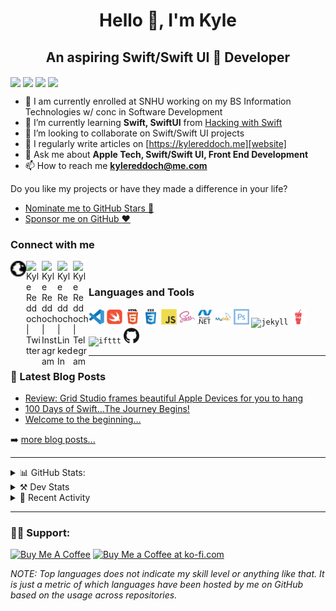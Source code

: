 # <div align="center" style="border:none;">Hello 👋, I'm Kyle</div>
## <div align="center" style="border:none;">An aspiring Swift/Swift UI  Developer</div>

[<img align="center" src="https://img.shields.io/website?label=kylereddoch.me&style=for-the-badge&url=https%3A%2F%2Fkylereddoch.me" />][website]
[<img align="center" src="https://wakatime.com/badge/user/10619014-9413-4a5b-a3df-2d3892b8a73d.svg?style=for-the-badge" />][wakatime]
[<img align="center" src="https://img.shields.io/twitter/follow/winphankyle?color=1DA1F2&logo=twitter&style=for-the-badge" />][twitter]
[<img align="center" src="https://img.shields.io/badge/kyle.reddoch-%23E4405F.svg?style=for-the-badge&logo=Instagram&logoColor=white" />][instagram]

- 📓 I am currently enrolled at SNHU working on my BS Information Technologies w/ conc in Software Development
- 🌱 I’m currently learning **Swift, SwiftUI** from [Hacking with Swift][hwscourses]
- 🤝 I’m looking to collaborate on Swift/Swift UI projects
- 📝 I regularly write articles on [https://kylereddoch.me][website]
- 💬 Ask me about **Apple Tech, Swift/Swift UI, Front End Development** 
- 📫 How to reach me **[kylereddoch@me.com][email]**

Do you like my projects or have they made a difference in your life?

- [Nominate me to GitHub Stars :star2:][githubstars]
- [Sponsor me on GitHub :heart:][githubsponsor]

### Connect with me

[<img align="left" alt="KyleReddoch.me" width="25" src="https://raw.githubusercontent.com/iconic/open-iconic/master/svg/globe.svg" />][website]
[<img align="left" alt="Kyle Reddoch | Twitter" width="25" src="https://cdn.jsdelivr.net/npm/simple-icons@v5/icons/twitter.svg" />][twitter]
[<img align="left" alt="Kyle Reddoch | Instagram" width="25" src="https://cdn.jsdelivr.net/npm/simple-icons@v5/icons/instagram.svg" />][instagram]
[<img align="left" alt="Kyle Reddoch | LinkedIn" width="25" src="https://cdn.jsdelivr.net/npm/simple-icons@v5/icons/linkedin.svg" />][linkedin]
[<img align="left" alt="Kyle Reddoch | Telegram" width="25" src="https://cdn.jsdelivr.net/npm/simple-icons@v5/icons/telegram.svg" />][telegram]

<br />

### Languages and Tools

<code><img src="https://raw.githubusercontent.com/devicons/devicon/master/icons/vscode/vscode-original.svg" alt="vscode" width="25" height="25"/></code>
<code><img src="https://raw.githubusercontent.com/devicons/devicon/master/icons/swift/swift-original.svg" alt="swift" width="25" height="25"/></code>
<code><img src="https://raw.githubusercontent.com/devicons/devicon/master/icons/html5/html5-original-wordmark.svg" alt="html5" width="25" height="25"/></code>
<code><img src="https://raw.githubusercontent.com/devicons/devicon/master/icons/css3/css3-original-wordmark.svg" alt="css3" width="25" height="25"/></code>
<code><img src="https://raw.githubusercontent.com/devicons/devicon/master/icons/javascript/javascript-original.svg" alt="javascript" width="25" height="25"/></code>
<code><img src="https://raw.githubusercontent.com/devicons/devicon/master/icons/sass/sass-original.svg" alt="sass" width="25" height="25"/></code>
<code><img src="https://raw.githubusercontent.com/devicons/devicon/master/icons/dot-net/dot-net-original-wordmark.svg" alt="dotnet" width="25" height="25"/></code>
<code><img src="https://raw.githubusercontent.com/devicons/devicon/master/icons/mysql/mysql-original-wordmark.svg" alt="mysql" width="25" height="25"/></code>
<code><img src="https://raw.githubusercontent.com/devicons/devicon/master/icons/photoshop/photoshop-line.svg" alt="photoshop" width="25" height="25"/></code>
<code><img src="https://www.vectorlogo.zone/logos/jekyllrb/jekyllrb-icon.svg" alt="jekyll" width="25" height="25"/></code>
<code><img src="https://raw.githubusercontent.com/devicons/devicon/master/icons/gulp/gulp-plain.svg" alt="gulp" width="25" height="25"/></code>
<code><img src="https://www.vectorlogo.zone/logos/ifttt/ifttt-ar21.svg" alt="ifttt" width="25" height="25"/></code>
<code><img src="https://raw.githubusercontent.com/github/explore/78df643247d429f6cc873026c0622819ad797942/topics/github/github.png" alt="ifttt" width="25" height="25"/></code>


---

### 📝 Latest Blog Posts

<!-- BLOG-POST-LIST:START -->
- [Review: Grid Studio frames beautiful Apple Devices for you to hang](https://kylereddoch.me/2021/11/18/review-gridstudio-frames-apple-devices.html)
- [100 Days of Swift…The Journey Begins!](https://kylereddoch.me/2021/11/12/100-days-swift-journey-begins.html)
- [Welcome to the beginning…](https://kylereddoch.me/2021/11/08/welcome-to-beginning.html)
<!-- BLOG-POST-LIST:END -->

➡️ [more blog posts...](https://kylereddoch.me)

---

<details>
<summary>📊 GitHub Stats:</summary>

<p><img src="https://github-readme-stats-sigma-rouge.vercel.app/api?username=kylereddoch&show_icons=true&hide_border=true&locale=en" alt="kylereddoch" /></p>
<p><img src="https://github-readme-stats-sigma-rouge.vercel.app/api/top-langs?username=kylereddoch&show_icons=true&hide_border=true&locale=en&layout=compact" alt="kylereddoch" /></p>
<p><img src="https://github-readme-stats-sigma-rouge.vercel.app/api/wakatime?username=kylereddoch&show_icons=true&hide_border=true&locale=en&layout=compact" alt="kylereddoch" /></p>

</details>

<details>
<summary>⚒ Dev Stats</summary>

<!--START_SECTION:waka-->
![Profile Views](http://img.shields.io/badge/Profile%20Views-169-blue)

![Lines of code](https://img.shields.io/badge/From%20Hello%20World%20I%27ve%20Written-2680%20lines%20of%20code-blue)

**🐱 My GitHub Data** 

> 🏆 206 Contributions in the Year 2021
 > 
> 📦 49.1 kB Used in GitHub's Storage 
 > 
> 💼 Opted to Hire
 > 
> 📜 6 Public Repositories 
 > 
> 🔑 0 Private Repositories  
 > 
**I'm a Night 🦉** 

```text
🌞 Morning    3 commits      ░░░░░░░░░░░░░░░░░░░░░░░░░   1.75% 
🌆 Daytime    9 commits      █░░░░░░░░░░░░░░░░░░░░░░░░   5.26% 
🌃 Evening    103 commits    ███████████████░░░░░░░░░░   60.23% 
🌙 Night      56 commits     ████████░░░░░░░░░░░░░░░░░   32.75%

```
📅 **I'm Most Productive on Sunday** 

```text
Monday       31 commits     ████░░░░░░░░░░░░░░░░░░░░░   18.13% 
Tuesday      19 commits     ██░░░░░░░░░░░░░░░░░░░░░░░   11.11% 
Wednesday    7 commits      █░░░░░░░░░░░░░░░░░░░░░░░░   4.09% 
Thursday     22 commits     ███░░░░░░░░░░░░░░░░░░░░░░   12.87% 
Friday       24 commits     ███░░░░░░░░░░░░░░░░░░░░░░   14.04% 
Saturday     32 commits     ████░░░░░░░░░░░░░░░░░░░░░   18.71% 
Sunday       36 commits     █████░░░░░░░░░░░░░░░░░░░░   21.05%

```


📊 **This Week I Spent My Time On** 

```text
⌚︎ Time Zone: America/Chicago

💬 Programming Languages: 
Markdown                 5 hrs 46 mins       ██████████████████████░░░   88.38% 
YAML                     39 mins             ██░░░░░░░░░░░░░░░░░░░░░░░   10.04% 
JSON                     6 mins              ░░░░░░░░░░░░░░░░░░░░░░░░░   1.55% 
HTML                     0 secs              ░░░░░░░░░░░░░░░░░░░░░░░░░   0.02% 
Other                    0 secs              ░░░░░░░░░░░░░░░░░░░░░░░░░   0.01%

🔥 Editors: 
Sublime Text             4 hrs 4 mins        ███████████████░░░░░░░░░░   62.24% 
VS Code                  2 hrs 28 mins       █████████░░░░░░░░░░░░░░░░   37.76%

🐱‍💻 Projects: 
kylereddoch              4 hrs 51 mins       ██████████████████░░░░░░░   74.31% 
kylereddoch.github.io    1 hr 28 mins        █████░░░░░░░░░░░░░░░░░░░░   22.47% 
swift-playground         6 mins              ░░░░░░░░░░░░░░░░░░░░░░░░░   1.64% 
Unknown Project          6 mins              ░░░░░░░░░░░░░░░░░░░░░░░░░   1.58%

💻 Operating System: 
Mac                      6 hrs 32 mins       █████████████████████████   100.0%

```

**I Mostly Code in Shell** 

```text
Shell                    1 repo              ████████████░░░░░░░░░░░░░   50.0% 
HTML                     1 repo              ████████████░░░░░░░░░░░░░   50.0%

```



 Last Updated on 25/11/2021
<!--END_SECTION:waka-->

</details>

<details>
<summary>🎯 Recent Activity</summary>

<!--RECENT_ACTIVITY:start-->
1. ⭐ Starred [rishavanand/github-profilinator](https://github.com/rishavanand/github-profilinator)
2. ⭐ Starred [probot/probot](https://github.com/probot/probot)
3. ❗️ Opened issue [#1472](https://github.com/anuraghazra/github-readme-stats/issues/1472) in [anuraghazra/github-readme-stats](https://github.com/anuraghazra/github-readme-stats)
4. 🔱 Forked [kylereddoch/rescue-box](https://github.com/kylereddoch/rescue-box) from [joshghent/rescue-box](https://github.com/joshghent/rescue-box)
5. ⭐ Starred [joshghent/rescue-box](https://github.com/joshghent/rescue-box)
<!--RECENT_ACTIVITY:end-->

<!--RECENT_ACTIVITY:last_update-->
Last Updated: Thursday, November 25th, 2021, 8:13:21 PM
<!--RECENT_ACTIVITY:last_update_end-->

</details>

---

### 🙏🏼 Support:
<a href="https://www.buymeacoffee.com/kylereddoch" target="_blank"><img src="https://cdn.buymeacoffee.com/buttons/v2/default-yellow.png" alt="Buy Me A Coffee" style="height: 60px !important;width: 217px !important;" ></a>
<a href='https://ko-fi.com/S6S374TCV' target='_blank'><img height='36' style='border:0px;height:36px;' src='https://cdn.ko-fi.com/cdn/kofi1.png?v=3' border='0' alt='Buy Me a Coffee at ko-fi.com' /></a>

_NOTE: Top languages does not indicate my skill level or anything like that. It is just a metric of which languages have been hosted by me on GitHub based on the usage across repositories._

[website]: https://kylereddoch.me
[twitter]: https://twitter.com/winphankyle
[instagram]: https://instagram.com/kyle.reddoch
[linkedin]: https://linkedin.com/in/kylereddoch
[wakatime]: https://wakatime.com/@10619014-9413-4a5b-a3df-2d3892b8a73d
[telegram]: https://t.me/kylereddoch
[email]: kylereddoch@me.com
[hwscourses]: https://www.hackingwithswift.com
[githubstars]: https://stars.github.com/nominate/
[githubsponsor]: https://github.com/sponsors/kylereddoch
